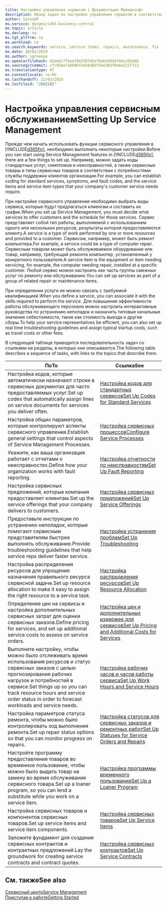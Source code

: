 ```yaml
---
title: Настройка управления сервисом | Документация Майкрософт
description: Обзор задач по настройке управления сервисом в соответствии со способом, которым организации управляют своими сервисами.
author: SorenGP
ms.service: dynamics365-business-central
ms.topic: article
ms.devlang: na
ms.tgt_pltfrm: na
ms.workload: na
ms.search.keywords: service, service items, repairs, maintenance, fix
ms.date: 10/01/2019
ms.author: sgroespe
ms.openlocfilehash: 81e6dc7fbeef043387d2e78ab549def4dc2d5e6b
ms.sourcegitcommit: cfc92eefa8b06fb426482f54e393f0e6e222f712
ms.translationtype: HT
ms.contentlocale: ru-RU
ms.lasthandoff: 12/03/2019
ms.locfileid: "2882282"
---
```

# <a name="setting-up-service-management"></a><span data-ttu-id="1a75d-103">Настройка управления сервисным обслуживанием</span><span class="sxs-lookup"><span data-stu-id="1a75d-103">Setting Up Service Management</span></span>
<span data-ttu-id="1a75d-104">Прежде чем начать использовать функции сервисного управления в [!INCLUDE[d365fin](includes/d365fin_md.md)], необходимо выполнить некоторые настройки.</span><span class="sxs-lookup"><span data-stu-id="1a75d-104">Before you can start using Service Management features in [!INCLUDE[d365fin](includes/d365fin_md.md)], there are a few things to set up.</span></span> <span data-ttu-id="1a75d-105">Например, можно задать коды стандартных услуг, симптомов и неисправностей, а также сервисные товары и типы сервисных товаров в соответствии с потребностями службы поддержки клиентов организации.</span><span class="sxs-lookup"><span data-stu-id="1a75d-105">For example, you can establish coding for standard services, symptoms, and fault codes, and the service items and service item types that your company's customer service needs require.</span></span>  

<span data-ttu-id="1a75d-106">При настройке сервисного управления необходимо выбрать виды сервиса, которые будут предлагаться клиентам и составить их график.</span><span class="sxs-lookup"><span data-stu-id="1a75d-106">When you set up Service Management, you must decide what services to offer customers and the schedule for those services.</span></span> <span data-ttu-id="1a75d-107">Сервис представляет собой тип работы, выполняемой с использованием одного или нескольких ресурсов, результаты которой предоставляются клиенту.</span><span class="sxs-lookup"><span data-stu-id="1a75d-107">A service is a type of work performed by one or more resources and provided to a customer.</span></span> <span data-ttu-id="1a75d-108">Сервисом, например, может быть ремонт компьютера.</span><span class="sxs-lookup"><span data-stu-id="1a75d-108">For example, a service could be a type of computer repair.</span></span> <span data-ttu-id="1a75d-109">Сервисным товаром может быть обслуживаемое оборудование или товар, например, требующий ремонта компьютер, установленный у конкретного пользователя.</span><span class="sxs-lookup"><span data-stu-id="1a75d-109">A service item is the equipment or item needing servicing, for example, the computer needing repair, installed at a specific customer.</span></span> <span data-ttu-id="1a75d-110">Любой сервис можно настроить как часть группы смежных услуг по ремонту или обслуживанию.</span><span class="sxs-lookup"><span data-stu-id="1a75d-110">You can set up services as part of a group of related repair or maintenance items.</span></span>  
  
<span data-ttu-id="1a75d-111">При определении услуги ее можно связать с требуемой квалификацией.</span><span class="sxs-lookup"><span data-stu-id="1a75d-111">When you define a service, you can associate it with the skills required to perform the service.</span></span> <span data-ttu-id="1a75d-112">Для повышения эффективности работы обслуживающего персонала можно настроить интерактивные руководства по устранению неполадок и назначить типовые начальные значения себестоимости, такие как стоимость выезда и другие сборы.</span><span class="sxs-lookup"><span data-stu-id="1a75d-112">To help your service representatives be efficient, you can also set up real time troubleshooting guidelines and assign typical startup costs, such as travel costs or other fees.</span></span>  

<span data-ttu-id="1a75d-113">В следующей таблице приводится последовательность задач со ссылками на разделы, в которых они описываются.</span><span class="sxs-lookup"><span data-stu-id="1a75d-113">The following table describes a sequence of tasks, with links to the topics that describe them.</span></span>  
  
| <span data-ttu-id="1a75d-114">По</span><span class="sxs-lookup"><span data-stu-id="1a75d-114">To</span></span> | <span data-ttu-id="1a75d-115">Ссылка</span><span class="sxs-lookup"><span data-stu-id="1a75d-115">See</span></span> |
| --- | --- |
| <span data-ttu-id="1a75d-116">Настройка кодов, которые автоматически назначают строки в сервисных документах для часто предоставляемых услуг.</span><span class="sxs-lookup"><span data-stu-id="1a75d-116">Set up codes that automatically assign lines on service documents for services you deliver often.</span></span> |[<span data-ttu-id="1a75d-117">Настройка кодов для стандартных сервисов</span><span class="sxs-lookup"><span data-stu-id="1a75d-117">Set Up Codes for Standard Services</span></span>](service-how-setup-service-coding.md)|
| <span data-ttu-id="1a75d-118">Настройка общих параметров, которые контролируют аспекты сервисного управления.</span><span class="sxs-lookup"><span data-stu-id="1a75d-118">Establish general settings that control aspects of Service Management Processes.</span></span>|[<span data-ttu-id="1a75d-119">Настройка сервисных процессов</span><span class="sxs-lookup"><span data-stu-id="1a75d-119">Configure Service Processes</span></span>](service-setup-service-processes.md)|
| <span data-ttu-id="1a75d-120">Укажите, как ваша организация работает с отчетами о неисправностях.</span><span class="sxs-lookup"><span data-stu-id="1a75d-120">Define how your organization works with fault reporting.</span></span> |[<span data-ttu-id="1a75d-121">Настройка отчетности по неисправностям</span><span class="sxs-lookup"><span data-stu-id="1a75d-121">Set Up Fault Reporting</span></span>](service-how-setup-fault-reporting.md) |
| <span data-ttu-id="1a75d-122">Настройка сервисных предложений, которые компания предоставляет клиентам.</span><span class="sxs-lookup"><span data-stu-id="1a75d-122">Set up the service offerings that your company delivers to customers.</span></span>|[<span data-ttu-id="1a75d-123">Настройка сервисных предложений</span><span class="sxs-lookup"><span data-stu-id="1a75d-123">Set Up Service Offerings</span></span>](service-how-setup-service-offerings.md)|
| <span data-ttu-id="1a75d-124">Предоставьте инструкции по устранению неполадок, которые помогают сервисным представителям быстрее выполнять обслуживание.</span><span class="sxs-lookup"><span data-stu-id="1a75d-124">Provide troubleshooting guidelines that help service reps deliver faster service.</span></span> |[<span data-ttu-id="1a75d-125">Настройка устранения проблем</span><span class="sxs-lookup"><span data-stu-id="1a75d-125">Set Up Troubleshooting</span></span>](service-how-setup-troubleshooting.md) |
| <span data-ttu-id="1a75d-126">Настройка распределения ресурсов для упрощения назначения правильного ресурса сервисной задаче.</span><span class="sxs-lookup"><span data-stu-id="1a75d-126">Set up resource allocation to make it easy to assign the right resource to a service task.</span></span> |[<span data-ttu-id="1a75d-127">Настройка распределения ресурсов</span><span class="sxs-lookup"><span data-stu-id="1a75d-127">Set Up Resource Allocation</span></span>](service-how-setup-resource-allocation.md) |
| <span data-ttu-id="1a75d-128">Определение цен на сервисы и настройка дополнительных сервисных затрат для оценки сервисных заказов.</span><span class="sxs-lookup"><span data-stu-id="1a75d-128">Define pricing for services, and set up additional service costs to assess on service orders.</span></span> |[<span data-ttu-id="1a75d-129">Настройка цен и дополнительных издержек для сервисов</span><span class="sxs-lookup"><span data-stu-id="1a75d-129">Set Up Pricing and Additional Costs for Services</span></span>](service-how-setup-service-costs-pricing.md)|
| <span data-ttu-id="1a75d-130">Выполните настройку, чтобы можно было отслеживать время использования ресурсов и статус сервисных заказов с целью прогнозирования рабочих нагрузок и потребностей в сервисе.</span><span class="sxs-lookup"><span data-stu-id="1a75d-130">Set things up so you can track resource hours and service order status in order to forecast workloads and service needs.</span></span>|[<span data-ttu-id="1a75d-131">Настройка рабочих часов и часов работы сервиса</span><span class="sxs-lookup"><span data-stu-id="1a75d-131">Set Up Work Hours and Service Hours</span></span>](service-how-setup-work-service-hours.md)|
| <span data-ttu-id="1a75d-132">Настройка параметров статуса ремонта, чтобы можно было контролировать ход выполнения ремонта.</span><span class="sxs-lookup"><span data-stu-id="1a75d-132">Set up repair status options so that you can monitor progress on repairs.</span></span> | [<span data-ttu-id="1a75d-133">Настройка статусов для сервисных заказов и ремонтных работ</span><span class="sxs-lookup"><span data-stu-id="1a75d-133">Set Up Statuses for Service Orders and Repairs</span></span>](service-order-repair-status.md)|
| <span data-ttu-id="1a75d-134">Настройте программу предоставления товаров во временное пользование, чтобы можно было выдать товар на замену во время обслуживания сервисного товара.</span><span class="sxs-lookup"><span data-stu-id="1a75d-134">Set up a loaner program, so you can lend a substitute while you work on a service item.</span></span> |[<span data-ttu-id="1a75d-135">Настройка программы временного пользования</span><span class="sxs-lookup"><span data-stu-id="1a75d-135">Set Up a Loaner Program</span></span>](service-how-setup-loaner-program.md) |
| <span data-ttu-id="1a75d-136">Настройка сервисных товаров и компонентов сервисных товаров.</span><span class="sxs-lookup"><span data-stu-id="1a75d-136">Set up service items and service item components.</span></span> |[<span data-ttu-id="1a75d-137">Настройка сервисных товаров</span><span class="sxs-lookup"><span data-stu-id="1a75d-137">Set Up Service Items</span></span>](service-how-setup-service-items.md) |
| <span data-ttu-id="1a75d-138">Заложите фундамент для создания сервисных контрактов и контрактных предложений.</span><span class="sxs-lookup"><span data-stu-id="1a75d-138">Lay the groundwork for creating service contracts and contract quotes.</span></span> |[<span data-ttu-id="1a75d-139">Настройка сервисных контрактов</span><span class="sxs-lookup"><span data-stu-id="1a75d-139">Set Up Service Contracts</span></span>](service-how-setup-service-contracts.md) |

## <a name="see-also"></a><span data-ttu-id="1a75d-140">См. также</span><span class="sxs-lookup"><span data-stu-id="1a75d-140">See also</span></span>
[<span data-ttu-id="1a75d-141">Сервисный центр</span><span class="sxs-lookup"><span data-stu-id="1a75d-141">Service Management</span></span>](service-service.md)  
[<span data-ttu-id="1a75d-142">Приступая к работе</span><span class="sxs-lookup"><span data-stu-id="1a75d-142">Getting Started</span></span>](product-get-started.md)  
